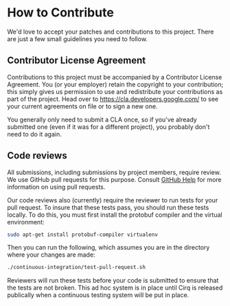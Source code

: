 # How to Contribute

We'd love to accept your patches and contributions to this project. There are
just a few small guidelines you need to follow.

## Contributor License Agreement

Contributions to this project must be accompanied by a Contributor License
Agreement. You (or your employer) retain the copyright to your contribution;
this simply gives us permission to use and redistribute your contributions as
part of the project. Head over to <https://cla.developers.google.com/> to see
your current agreements on file or to sign a new one.

You generally only need to submit a CLA once, so if you've already submitted one
(even if it was for a different project), you probably don't need to do it
again.

## Code reviews

All submissions, including submissions by project members, require review. We
use GitHub pull requests for this purpose. Consult
[GitHub Help](https://help.github.com/articles/about-pull-requests/) for more
information on using pull requests.

Our code reviews also (currently) require the reviewer to run tests for
your pull request.  To insure that these tests pass, you should run
these tests locally. To do this, you must first install the protobuf
compiler and the virtual environment:
```bash
sudo apt-get install protobuf-compiler virtualenv
```
Then you can run the following, which assumes you are in the directory
where your changes are made:
```bash
./continuous-integration/test-pull-request.sh
```
Reviewers will run these tests before your code is submitted to ensure
that the tests are not broken.  This ad hoc system is in place until
Cirq is released publically when a continuous testing system will
be put in place.
